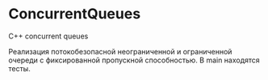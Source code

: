 # ConcurrentQueues
C++ concurrent queues

Реализация потокобезопасной неограниченной и ограниченной очереди с фиксированной пропускной способностью. В main находятся тесты.
